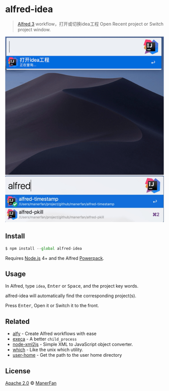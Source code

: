 # alfred-idea

> [Alfred 3](https://www.alfredapp.com/) workflow，打开或切换idea工程 Open Recent project or Switch project window.

![](docs/idea.gif)
![](docs/idea.jpg)

## Install

```js
$ npm install --global alfred-idea
```

Requires [Node.js](https://nodejs.org/) 4+ and the Alfred [Powerpack](https://www.alfredapp.com/powerpack/).

## Usage

In Alfred, type `idea`, <kbd>Enter</kbd> or <kbd>Space</kbd>, and the project key words.

alfred-idea will automatically find the corresponding project(s).

Press <kbd>Enter</kbd>, Open it or Switch it to the front.

## Related

- [alfy](https://github.com/sindresorhus/alfy) - Create Alfred workflows with ease
- [execa](https://github.com/sindresorhus/execa) - A better `child_process`
- [node-xml2js](https://github.com/Leonidas-from-XIV/node-xml2js) - Simple XML to JavaScript object converter.
- [which](https://github.com/isaacs/node-which) - Like the unix which utility.
- [user-home](https://github.com/sindresorhus/user-home) - Get the path to the user home directory

## License

[Apache 2.0](LICENSE) © [ManerFan](https://github.com/manerfan)